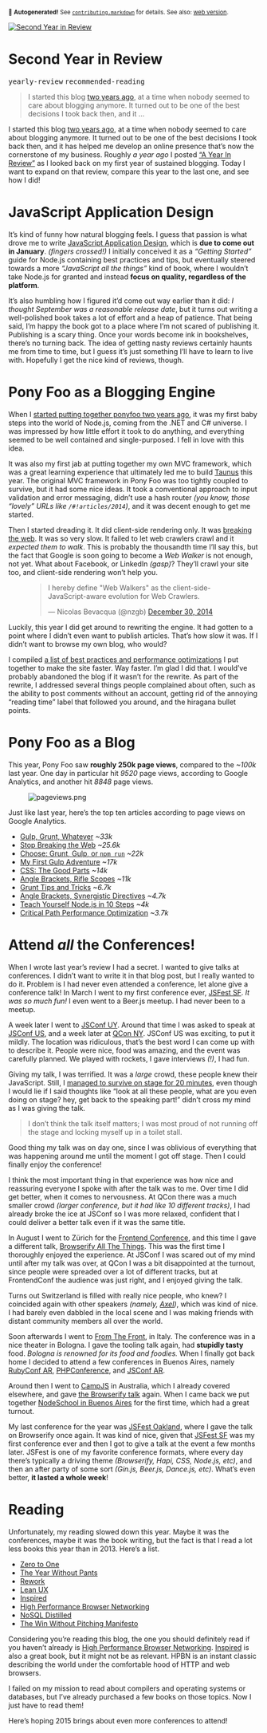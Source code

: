 <sub>&#x1F6A8; <strong>Autogenerated!</strong> See <a href="https://github.com/ponyfoo/articles/tree/noindex/contributing.markdown"><code>contributing.markdown</code></a> for details. See also: <a href="https://ponyfoo.com/articles/second-year-in-review">web version</a>.</sub>

<a href="https://ponyfoo.com/articles/second-year-in-review"><div><img src="https://i.imgur.com/jR7YLoO.jpg" alt="Second Year in Review"></div></a>

<h1>Second Year in Review</h1>

<p><kbd>yearly-review</kbd> <kbd>recommended-reading</kbd></p>

<blockquote><p>I started this blog <a href="https://ponyfoo.com/articles/pony-foo-begins">two years ago</a>, at a time when nobody seemed to care about blogging anymore. It turned out to be one of the best decisions I took back then, and it &#x2026;</p></blockquote>

<div><p>I started this blog <a href="https://ponyfoo.com/articles/pony-foo-begins">two years ago</a>, at a time when nobody seemed to care about blogging anymore. It turned out to be one of the best decisions I took back then, and it has helped me develop an online presence that&#x2019;s now the cornerstone of my business. Roughly <em>a year ago</em> I posted <a href="https://ponyfoo.com/articles/a-year-in-review">&#x201C;A Year In Review&#x201D;</a> as I looked back on my first year of sustained blogging. Today I want to expand on that review, compare this year to the last one, and see how I did!</p></div>

<blockquote></blockquote>

<div><h1 id="javascript-application-design">JavaScript Application Design</h1> <p>It&#x2019;s kind of funny how natural blogging feels. I guess that passion is what drove me to write <a href="http://bevacqua.io/bf" target="_blank">JavaScript Application Design</a>, which is <strong>due to come out in January</strong>. <em>(fingers crossed!)</em> I initially conceived it as a <em>&#x201C;Getting Started&#x201D;</em> guide for Node.js containing best practices and tips, but eventually steered towards a more <em>&#x201C;JavaScript all the things&#x201D;</em> kind of book, where I wouldn&#x2019;t take Node.js for granted and instead <strong>focus on quality, regardless of the platform</strong>.</p> <p>It&#x2019;s also humbling how I figured it&#x2019;d come out way earlier than it did: <em>I thought September was a reasonable release date</em>, but it turns out writing a well-polished book takes a lot of effort and a heap of patience. That being said, I&#x2019;m happy the book got to a place where I&#x2019;m not scared of publishing it. Publishing is a scary thing. Once your words become ink in bookshelves, there&#x2019;s no turning back. The idea of getting nasty reviews certainly haunts me from time to time, but I guess it&#x2019;s just something I&#x2019;ll have to learn to live with. Hopefully I get the nice kind of reviews, though.</p></div>

<div><h1 id="pony-foo-as-a-blogging-engine">Pony Foo as a Blogging Engine</h1> <p>When I <a href="https://github.com/ponyfoo/ponyfoo/commit/774d3da4887dc9e776144f4287977a6ca172927e" target="_blank" aria-label="First commit to ponyfoo/ponyfoo on GitHub">started putting together ponyfoo two years ago</a>, it was my first baby steps into the world of Node.js, coming from the .NET and C# universe. I was impressed by how little effort it took to do anything, and everything seemed to be well contained and single-purposed. I fell in love with this idea.</p> <p>It was also my first jab at putting together my own MVC framework, which was a great learning experience that ultimately led me to build <a href="http://taunus.bevacqua.io/" target="_blank" aria-label="Taunus: Micro Isomorphic MVC Engine for Node.js">Taunus</a> this year. The original MVC framework in Pony Foo was too tightly coupled to survive, but it had some nice ideas. It took a conventional approach to input validation and error messaging, didn&#x2019;t use a hash router <em>(you know, those &#x201C;lovely&#x201D; URLs like <code class="md-code md-code-inline">/#!articles/2014</code>)</em>, and it was decent enough to get me started.</p> <p>Then I started dreading it. It did client-side rendering only. It was <a href="https://ponyfoo.com/articles/stop-breaking-the-web" aria-label="Stop Breaking the Web on Pony Foo">breaking the web</a>. It was so very slow. It failed to let web crawlers crawl and it <em>expected them to walk</em>. This is probably the thousandth time I&#x2019;ll say this, but the fact that Google is soon going to become a <em>Web Walker</em> is not enough, not yet. What about Facebook, or LinkedIn <em>(gasp)</em>? They&#x2019;ll crawl your site too, and client-side rendering won&#x2019;t help you.</p> <figure class="twitter-tweet-figure"><blockquote class="twitter-tweet"><p>I hereby define &quot;Web Walkers&quot; as the client-side-JavaScript-aware evolution for Web Crawlers.</p>&#x2014; Nicolas Bevacqua (@nzgb) <a href="https://twitter.com/nzgb/status/549938982197661696">December 30, 2014</a></blockquote> </figure><p>Luckily, this year I did get around to rewriting the engine. It had gotten to a point where I didn&#x2019;t even want to publish articles. That&#x2019;s how slow it was. If I didn&#x2019;t want to browse my own blog, who would?</p> <p>I compiled <a href="https://ponyfoo.com/articles/critical-path-performance-optimization" aria-label="Critical Path Performance Optimization at Pony Foo">a list of best practices and performance optimizations</a> I put together to make the site faster. Way faster. I&#x2019;m glad I did that. I would&#x2019;ve probably abandoned the blog if it wasn&#x2019;t for the rewrite. As part of the rewrite, I addressed several things people complained about often, such as the ability to post comments without an account, getting rid of the annoying &#x201C;reading time&#x201D; label that followed you around, and the hiragana bullet points.</p> <h1 id="pony-foo-as-a-blog">Pony Foo as a Blog</h1> <p>This year, Pony Foo saw <strong>roughly 250k page views</strong>, compared to the <em>~100k</em> last year. One day in particular hit <em>9520</em> page views, according to Google Analytics, and another hit <em>8848</em> page views.</p> <figure><img alt="pageviews.png" title="Screen Shot 2014-12-30 at 12.39.24.png" class="" src="https://i.imgur.com/bZHmLsl.png"></figure> <p>Just like last year, here&#x2019;s the top ten articles according to page views on Google Analytics.</p> <ul> <li><a href="https://ponyfoo.com/articles/gulp-grunt-whatever">Gulp, Grunt, Whatever</a> <em>~33k</em></li> <li><a href="https://ponyfoo.com/articles/stop-breaking-the-web">Stop Breaking the Web</a> <em>~25.6k</em></li> <li><a href="https://ponyfoo.com/articles/choose-grunt-gulp-or-npm">Choose: Grunt, Gulp, or <code class="md-code md-code-inline">npm run</code></a> <em>~22k</em></li> <li><a href="https://ponyfoo.com/articles/my-first-gulp-adventure">My First Gulp Adventure</a> <em>~17k</em></li> <li><a href="https://ponyfoo.com/articles/css-the-good-parts">CSS: The Good Parts</a> <em>~14k</em></li> <li><a href="https://ponyfoo.com/articles/angle-brackets-rifle-scopes">Angle Brackets, Rifle Scopes</a> <em>~11k</em></li> <li><a href="https://ponyfoo.com/articles/grunt-tips-and-tricks">Grunt Tips and Tricks</a> <em>~6.7k</em></li> <li><a href="https://ponyfoo.com/articles/angle-brackets-synergistic-directives">Angle Brackets, Synergistic Directives</a> <em>~4.7k</em></li> <li><a href="https://ponyfoo.com/articles/teach-yourself-nodejs-in-10-steps">Teach Yourself Node.js in 10 Steps</a> <em>~4k</em></li> <li><a href="https://ponyfoo.com/articles/critical-path-performance-optimization">Critical Path Performance Optimization</a> <em>~3.7k</em></li> </ul> <h1 id="attend-all-the-conferences">Attend <em>all</em> the Conferences!</h1> <p>When I wrote last year&#x2019;s review I had a secret. I wanted to give talks at conferences. I didn&#x2019;t want to write it in that blog post, but I really wanted to do it. Problem is I had never even attended a conference, let alone give a conference talk! In March I went to my first conference ever, <a href="http://sf.jsfest.com/" target="_blank" aria-label="JSFest San Francisco March 2014">JSFest SF</a>. <em>It was so much fun!</em> I even went to a Beer.js meetup. I had never been to a meetup.</p> <p>A week later I went to <a href="http://jsconf.uy/" target="_blank" aria-label="JSConf Uruguay">JSConf UY</a>. Around that time I was asked to speak at <a href="http://2014.jsconf.us/" target="_blank" aria-label="JSConf US 2014">JSConf US</a>, and a week later at <a href="https://qconnewyork.com/ny2014/schedule-2014.html" target="_blank" aria-label="QCon NY 2014 Schedule">QCon NY</a>. JSConf US was exciting, to put it mildly. The location was ridiculous, that&#x2019;s the best word I can come up with to describe it. People were nice, food was amazing, and the event was carefully planned. We played with rockets, I gave interviews <em>(!)</em>, I had fun.</p> <p>Giving my talk, I was terrified. It was a <em>large</em> crowd, these people knew their JavaScript. Still, I <a href="https://www.youtube.com/watch?v=Y0DCZdAruvo" target="_blank" aria-label="Front End Ops Tooling">managed to survive on stage for 20 minutes</a>, even though I would lie if I said thoughts like &#x201C;look at all these people, what are you even doing on stage? hey, get back to the speaking part!&#x201D; didn&#x2019;t cross my mind as I was giving the talk.</p> <blockquote> <p>I don&#x2019;t think the talk itself matters; I was most proud of not running off the stage and locking myself up in a toilet stall.</p> </blockquote> <p>Good thing my talk was on day one, since I was oblivious of everything that was happening around me until the moment I got off stage. Then I could finally enjoy the conference!</p> <p>I think the most important thing in that experience was how nice and reassuring everyone I spoke with after the talk was to me. Over time I did get better, when it comes to nervousness. At QCon there was a much smaller crowd <em>(larger conference, but it had like 10 different tracks)</em>, I had already broke the ice at JSConf so I was more relaxed, confident that I could deliver a better talk even if it was the same title.</p> <p>In August I went to Z&#xFC;rich for the <a href="http://2014.frontendconf.ch/en/" target="_blank" aria-label="Frontend Conference Z&#xFC;rich">Frontend Conference</a>, and this time I gave a different talk, <a href="https://www.youtube.com/watch?v=uZ_1_fddWns" target="_blank" aria-label="Browserify All The Things">Browserify All The Things</a>. This was the first time I thoroughly enjoyed the experience. At JSConf I was scared out of my mind until after my talk was over, at QCon I was a bit disappointed at the turnout, since people were spreaded over a lot of different tracks, but at FrontendConf the audience was just right, and I enjoyed giving the talk.</p> <p>Turns out Switzerland is filled with really nice people, who knew? I coincided again with other speakers <em>(namely, <a href="http://twitter.com/rauschma" target="_blank" aria-label="Axel Rauschmayer on Twitter">Axel</a>)</em>, which was kind of nice. I had barely even dabbled in the local scene and I was making friends with distant community members all over the world.</p> <p>Soon afterwards I went to <a href="http://2014.fromthefront.it/" target="_blank" aria-label="From The Front 2014">From The Front</a>, in Italy. The conference was in a nice theater in Bologna. I gave the tooling talk again, had <strong>stupidly tasty</strong> food. <em>Bologna is renowned for its food and foodies.</em> When I finally got back home I decided to attend a few conferences in Buenos Aires, namely <a href="http://rubyconfargentina.org/index_en.html" target="_blank">RubyConf AR</a>, <a href="http://2014.phpconference.com.ar/" target="_blank">PHPConference</a>, and <a href="https://www.jsconfar.com/" target="_blank">JSConf AR</a>.</p> <p>Around then I went to <a href="http://campjs.com/" target="_blank">CampJS</a> in Australia, which I already covered elsewhere, and gave <a href="https://www.youtube.com/watch?v=uZ_1_fddWns" target="_blank" aria-label="Browserify All The Things">the Browserify talk</a> again. When I came back we put together <a href="http://nodeschool.io/buenosaires/" target="_blank" aria-label="NodeSchool BA website">NodeSchool in Buenos Aires</a> for the first time, which had a great turnout.</p> <p>My last conference for the year was <a href="http://oakland.jsfest.com/" target="_blank" aria-label="JSFest Oakland">JSFest Oakland</a>, where I gave the talk on Browserify once again. It was kind of nice, given that <a href="http://sf.jsfest.com/" target="_blank" aria-label="JSFest San Francisco March 2014">JSFest SF</a> was my first conference ever and then I got to give a talk at the event a few months later. JSFest is one of my favorite conference formats, where every day there&#x2019;s typically a driving theme <em>(Browserify, Hapi, CSS, Node.js, etc)</em>, and then an after party of some sort <em>(Gin.js, Beer.js, Dance.js, etc)</em>. What&#x2019;s even better, <strong>it lasted a whole week</strong>!</p> <h1 id="reading">Reading</h1> <p>Unfortunately, my reading slowed down this year. Maybe it was the conferences, maybe it was the book writing, but the fact is that I read a lot less books this year than in 2013. Here&#x2019;s a list.</p> <ul> <li><a href="http://www.amazon.com/Zero-One-Notes-Startups-Future/dp/0804139296" target="_blank">Zero to One</a></li> <li><a href="http://www.amazon.com/Year-Without-Pants-WordPress-com-Future/dp/1118660633" target="_blank">The Year Without Pants</a></li> <li><a href="http://www.amazon.com/Rework-Jason-Fried/dp/0307463745" target="_blank">Rework</a></li> <li><a href="http://www.amazon.com/Lean-UX-Applying-Principles-Experience/dp/1449311652" target="_blank">Lean UX</a></li> <li><a href="http://www.amazon.com/Inspired-Create-Products-Customers-Love/dp/0981690408" target="_blank">Inspired</a></li> <li><a href="http://www.amazon.com/High-Performance-Browser-Networking-performance/dp/1449344763" target="_blank">High Performance Browser Networking</a></li> <li><a href="http://www.amazon.com/NoSQL-Distilled-Emerging-Polyglot-Persistence/dp/0321826620" target="_blank">NoSQL Distilled</a></li> <li><a href="http://www.amazon.com/Win-Without-Pitching-Manifesto/dp/1605440043" target="_blank">The Win Without Pitching Manifesto</a></li> </ul> <p>Considering you&#x2019;re reading this blog, the one you should definitely read if you haven&#x2019;t already is <a href="http://www.amazon.com/High-Performance-Browser-Networking-performance/dp/1449344763" target="_blank">High Performance Browser Networking</a>. <a href="http://www.amazon.com/Inspired-Create-Products-Customers-Love/dp/0981690408" target="_blank">Inspired</a> is also a great book, but it might not be as relevant. HPBN is an instant classic describing the world under the comfortable hood of HTTP and web browsers.</p> <p>I failed on my mission to read about compilers and operating systems or databases, but I&#x2019;ve already purchased a few books on those topics. Now I just have to read them!</p> <p>Here&#x2019;s hoping 2015 brings about even more conferences to attend!</p></div>
